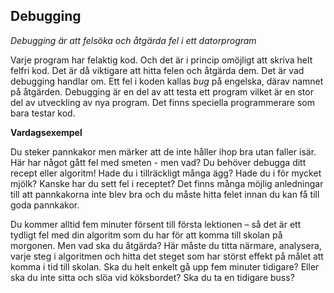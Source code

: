 ## Debugging

*Debugging är att felsöka och åtgärda fel i ett datorprogram*

Varje program har felaktig kod. Och det är i princip omöjligt att skriva helt felfri kod. Det är då viktigare att hitta felen och åtgärda dem. Det är vad debugging handlar om. Ett fel i koden kallas *bug* på engelska, därav namnet på åtgärden. Debugging är en del av att testa ett program vilket är en stor del av utveckling av nya program. Det finns speciella programmerare som bara testar kod.

**Vardagsexempel**

Du steker pannkakor men märker att de inte håller ihop bra utan faller isär. Här har något gått fel med smeten - men vad? Du behöver debugga ditt recept eller algoritm! Hade du i tillräckligt många ägg? Hade du i för mycket mjölk? Kanske har du sett fel i receptet? Det finns många möjlig anledningar till att pannkakorna inte blev bra och du måste hitta felet innan du kan få till goda pannkakor.

Du kommer alltid fem minuter försent till första lektionen – så det är ett tydligt fel med din algoritm som du har för att komma till skolan på morgonen. Men vad ska du åtgärda? Här måste du titta närmare, analysera, varje steg i algoritmen och hitta det steget som har störst effekt på målet att komma i tid till skolan. Ska du helt enkelt gå upp fem minuter tidigare? Eller ska du inte sitta och slöa vid köksbordet? Ska du ta en tidigare buss?

